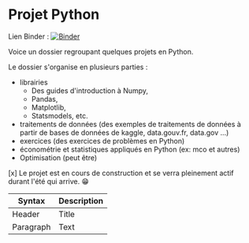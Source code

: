 # Projet Python

Lien Binder : 
[![Binder](https://mybinder.org/badge_logo.svg)](https://mybinder.org/v2/gh/Gwezheneg/Analyse-de-donnees/main?filepath=Projet.ipynb)

Voice un dossier regroupant quelques projets en Python.

Le dossier s'organise en plusieurs parties :

* librairies
  * Des guides d'introduction à Numpy,
  * Pandas,
  * Matplotlib,
  * Statsmodels, etc.
* traitements de données (des exemples de traitements de données à partir de bases de données de kaggle, data.gouv.fr, data.gov ...)
* exercices (des exercices de problèmes en Python)
* économétrie et statistiques appliqués en Python (ex: mco et autres)
* Optimisation (peut être)

[x] Le projet est en cours de construction et se verra pleinement actif durant l'été qui arrive. :grin:

| Syntax | Description |
| ----------- | ----------- |
| Header | Title |
| Paragraph | Text |
